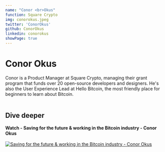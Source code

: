 ```yaml
---
name: "Conor <br>Okus"
function: Square Crypto
img: conorokus.jpeg
twitter: 'ConorOkus'
github: ConorOkus
linkedin: conorokus
showPage: true
---
```


# Conor Okus
 
Conor is a Product Manager at Square Crypto, managing their grant program that funds over 20 open-source developers and designers. He's also the User Experience Lead at Hello Bitcoin, the most friendly place for beginners to learn about Bitcoin. 
<br><br>

## Dive deeper


<div class="grid grid-cols-1 md:grid-cols-2 gap-5">
<div class="p-3 my-2">

**Watch - Saving for the future & working in the Bitcoin industry - Conor Okus** <br><br>
[ ![Saving for the future & working in the Bitcoin industry - Conor Okus](/content/conor_future.png)](https://www.youtube.com/watch?v=WCKRR09UqrM/)
</div>

</div>

<br>


